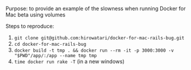 Purpose: to provide an example of the slowness when running Docker for Mac beta using volumes

Steps to reproduce:

1. `git clone git@github.com:hirowatari/docker-for-mac-rails-bug.git`
2. `cd docker-for-mac-rails-bug`
3. `docker build -t tmp . && docker run --rm -it -p 3000:3000 -v "$PWD"/app/:/app --name tmp tmp `
4. `time docker run rake -T` (in a new windows)
